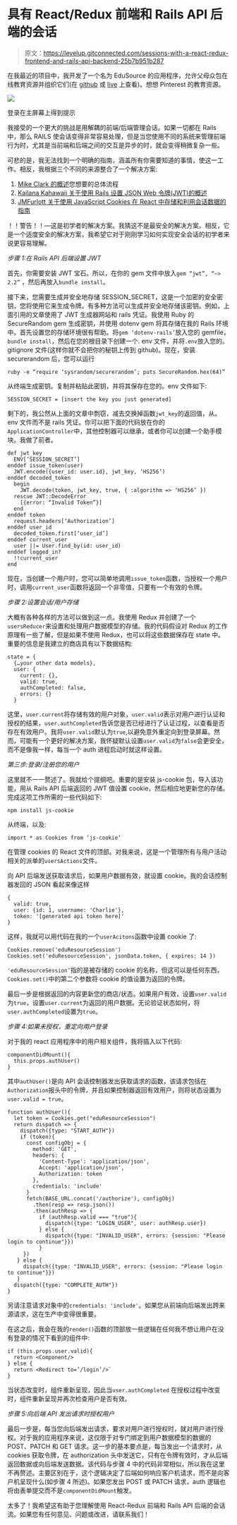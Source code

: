 # 具有 React/Redux 前端和 Rails API 后端的会话

> 原文：<https://levelup.gitconnected.com/sessions-with-a-react-redux-frontend-and-rails-api-backend-25b7b951b287>

在我最近的项目中，我开发了一个名为 EduSource 的应用程序，允许父母众包在线教育资源并组织它们(在 [github](https://github.com/charlie763/edu-source) 或 [live](https://edusource.herokuapp.com/) 上查看)。想想 Pinterest 的教育资源。

![](img/920deae0fab28853d4c912dad6ebd71d.png)

登录在主屏幕上得到提示

我接受的一个更大的挑战是用解耦的前端/后端管理会话。如果一切都在 Rails 中，那么 RAILS 使会话变得非常容易处理，但是当您使用不同的系统来管理前端行为时，尤其是当前端和后端之间的交互是异步的时，就会变得稍微复杂一些。

可悲的是，我无法找到一个明确的指南，涵盖所有你需要知道的事情，使这一工作。相反，我根据三个不同的来源整合了一个解决方案:

1.  [Mike Clark 的概述](https://pragmaticstudio.com/tutorials/rails-session-cookies-for-api-authentication)您想要的总体流程
2.  [Kailana Kahawaii 关于使用 Rails 设置 JSON Web 令牌(JWT)的概述](https://dev.to/kahawaiikailana/rails-api-quickstart-guide-with-postgressql-and-jwt-tokens-3pnk)
3.  [JMFurlott 关于使用 JavaScript Cookies 在 React 中存储和利用会话数据的指南](https://www.jmfurlott.com/handling-user-session-react-context/)

！！警告！！—这是初学者的解决方案。我猜这不是最安全的解决方案。相反，它是一个适度安全的解决方案，我希望它对于刚刚学习如何实现安全会话的初学者来说更容易理解。

*步骤 1:在 Rails API 后端设置 JWT*

首先，你需要安装 JWT 宝石。所以，在你的 gem 文件中放入`gem “jwt”, “~> 2.2”` ，然后再放入`bundle install`。

接下来，您需要生成并安全地存储 SESSION_SECRET，这是一个加密的安全密钥，您将使用它来生成令牌。有多种方法可以生成并安全地存储该密钥。例如，上面引用的文章使用了 JWT 生成器网站和 rails 凭证。我使用 Ruby 的 SecureRandom gem 生成密钥，并使用 dotenv gem 将其存储在我的 Rails 环境中。首先设置您的存储环境很有帮助。将`gem ‘dotenv-rails’`放入您的 gemfile，`bundle install`，然后在您的根目录下创建一个. env 文件，并将`.env`放入您的。gitignore 文件(这样你就不会把你的秘钥上传到 github)。现在，安装 securerandom 后，您可以运行

```
ruby -e “require ‘sysrandom/securerandom’; puts SecureRandom.hex(64)”
```

从终端生成密钥。复制并粘贴此密钥，并将其保存在您的。env 文件如下:

```
SESSION_SECRET = [insert the key you just generated]
```

剩下的，我公然从上面的文章中剽窃，减去交换掉函数`jwt_key`的返回值，从。env 文件而不是 rails 凭证。你可以把下面的代码放在你的`ApplicationController`中，其他控制器可以继承，或者你可以创建一个助手模块。我做了前者。

```
def jwt_key
  ENV[‘SESSION_SECRET’]
enddef issue_token(user)
  JWT.encode({user_id: user.id}, jwt_key, ‘HS256’)
enddef decoded_token
  begin
    JWT.decode(token, jwt_key, true, { :algorithm => ‘HS256’ })
  rescue JWT::DecodeError
    [{error: “Invalid Token”}]
  end
enddef token
  request.headers[‘Authorization’]
enddef user_id
  decoded_token.first[‘user_id’]
enddef current_user
  user ||= User.find_by(id: user_id)
enddef logged_in?
  !!current_user
end
```

现在，当创建一个用户时，您可以简单地调用`issue_token`函数，当授权一个用户时，调用`current_user`函数将返回一个非零值，只要有一个有效的令牌。

*步骤 2:设置会话/用户存储*

大概有各种各样的方法可以做到这一点。我使用 Redux 并创建了一个`usersReducer`来设置和处理用户数据模型的存储。我的代码假设对 Redux 的工作原理有一些了解，但是如果不使用 Redux，也可以将这些数据保存在 state 中。重要的信息是我建立的商店具有以下数据结构:

```
state = {
  {…your other data models},
  user: {
    current: {},
    valid: true,
    authCompleted: false,
    errors: {}
  }
```

这里，`user.current`将存储有效的用户对象，`user.valid`表示对用户进行认证和授权的结果，`user.authCompleted`告诉您是否已经进行了认证过程，以查看是否存在有效用户。我将`user.valid`默认为`true`,以避免意外重定向到登录屏幕。然而，可能有一个更好的解决方案，我怀疑默认设置`user.valid`为`false`会更安全，而不是像我一样，每当一个 auth 进程启动时就这样设置。

*第三步:登录/注册您的用户*

这里就不一一赘述了。我就给个提纲吧。重要的是安装 js-cookie 包，导入该功能，用从 Rails API 后端返回的 JWT 值设置 cookie，然后相应地更新您的存储。完成这项工作所需的一些代码如下:

```
npm install js-cookie 
```

从终端，以及:

```
import * as Cookies from ‘js-cookie’
```

在管理 cookies 的 React 文件的顶部。对我来说，这是一个管理所有与用户活动相关的派单的`usersActions`文件。

向 API 后端发送获取请求后，如果用户数据有效，就设置 cookie。我的会话控制器发回的 JSON 看起来像这样

```
{
  valid: true, 
  user: {id: 1, username: 'Charlie'}, 
  token: '[generated api token here]'
}
```

这样，我就可以用代码在我的一个`userAcitons`函数中设置 cookie 了:

```
Cookies.remove('eduResourceSession')
Cookies.set('eduResourceSession', jsonData.token, { expires: 14 })
```

`'eduResourceSession’`指的是被存储的 cookie 的名称，但这可以是任何东西，`Cookies.set()`中的第二个参数将 cookie 的值设置为返回的令牌。

最后一步是根据返回的内容更新您的商店/状态。如果用户有效，设置`user.valid`为`true`，设置`user.current`为返回的用户数据。无论验证状态如何，将`user.authCompleted`设置为`true`。

*步骤 4:如果未授权，重定向用户登录*

对于我的 react 应用程序中的用户相关组件，我将插入以下代码:

```
componentDidMount(){
  this.props.authUser()
}
```

其中`authUser()`是向 API 会话控制器发出获取请求的函数，该请求包括在`Authorization`报头中的令牌，并且如果控制器返回有效用户，则将状态设置为`user.valid = true`。

```
function authUser(){
  let token = Cookies.get("eduResourceSession")
  return dispatch => {
    dispatch({type: "START_AUTH"})
    if (token){
      const configObj = {
        method: 'GET',
        headers: {
          'Content-Type': 'application/json',
          Accept: 'application/json',
          Authorization: token
        },
        credentials: 'include'
      }
      fetch(BASE_URL.concat('/authorize'), configObj)
        .then(resp => resp.json())
        .then(authResp => {
          if (authResp.valid === "true"){
            dispatch({type: "LOGIN_USER", user: authResp.user})
          } else {
            dispatch({type: "INVALID_USER", errors: {session: "Please login to continue"}})
          }
     })
   } else {
     dispatch({type: "INVALID_USER", errors: {session: "Please login to continue"}})
   }
  dispatch({type: "COMPLETE_AUTH"})
}
```

另请注意请求对象中的`credentials: 'include'`。如果您从前端向后端发出跨来源请求，这在生产中变得很重要。

在这之后，我会在我的`render()`函数的顶部放一些逻辑在任何我不想让用户在没有登录的情况下看到的组件中:

```
if (this.props.user.valid){ 
  return <Component/>
} else {
  return <Redirect to=’/login’/>`
}
```

当状态改变时，组件重新呈现，因此当`user.authCompleted` 在授权过程中改变时，组件重新呈现并再次检查用户是否有效。

*步骤 5:向后端 API 发出请求时授权用户*

最后一步是，每当您向后端发出请求，要求对用户进行授权时，就对用户进行授权。对于我的应用程序来说，这仅限于对专门绑定到用户数据模型的数据的 POST、PATCH 和 GET 请求。这一步的基本要点是，每当发出一个请求时，从 cookies 获取令牌，在 authorization 头中发送它，只有在令牌有效时，才从后端返回数据或向后端发送数据。该代码与步骤 4 中的代码非常相似，所以我在这里不再赘述。主要区别在于，这个逻辑决定了后端如何响应客户机请求，而不是向客户机呈现什么(如步骤 4 所述)。如果您发出 POST 或 PATCH 请求，auth 逻辑也将由表单提交而不是`componentDidMount`触发。

太多了！我希望这有助于您理解使用 React-Redux 前端和 Rails API 后端的会话流。如果您有任何意见、问题或改进，请联系我们！